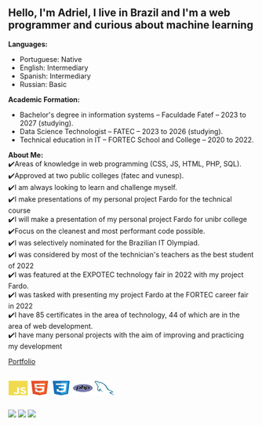 ## Hello, I'm Adriel, I live in Brazil and I'm a web programmer and curious about machine learning
**Languages:**
  - Portuguese: Native
  - English: Intermediary
  - Spanish: Intermediary
  - Russian: Basic

**Academic Formation:**
  - Bachelor's degree in information systems – Faculdade Fatef – 2023 to 2027 (studying).
  - Data Science Technologist – FATEC – 2023 to 2026 (studying).
  - Technical education in IT – FORTEC School and College – 2020 to 2022.

**About Me:**<br>
  ✔️Areas of knowledge in web programming (CSS, JS, HTML, PHP, SQL).<br>
  ✔️Approved at two public colleges (fatec and vunesp).<br>
  ✔️I am always looking to learn and challenge myself.<br>
  ✔️I make presentations of my personal project Fardo for the technical course<br>
  ✔️I will make a presentation of my personal project Fardo for unibr college<br>
  ✔️Focus on the cleanest and most performant code possible.<br>
  ✔️I was selectively nominated for the Brazilian IT Olympiad.<br>
  ✔️I was considered by most of the technician's teachers as the best student of 2022<br>
  ✔️I was featured at the EXPOTEC technology fair in 2022 with my project Fardo.<br>
  ✔️I was tasked with presenting my project Fardo at the FORTEC career fair in 2022<br>
  ✔️I have 85 certificates in the area of technology, 44 of which are in the area of web development.<br>
  ✔️I have many personal projects with the aim of improving and practicing my development<br>



[Portfolio](https://adriel007.github.io/portfolio/)

<div style="display: inline_block"><br>
  <img align="center" height="30" width="40" src="https://raw.githubusercontent.com/devicons/devicon/master/icons/javascript/javascript-plain.svg">
  <img align="center" height="30" width="40" src="https://raw.githubusercontent.com/devicons/devicon/master/icons/html5/html5-original.svg">
  <img align="center" height="30" width="40" src="https://raw.githubusercontent.com/devicons/devicon/master/icons/css3/css3-original.svg">
  <img align="center" height="30" width="40" src="https://raw.githubusercontent.com/devicons/devicon/master/icons/php/php-original.svg">
  <img align="center" height="30" width="40" src="https://raw.githubusercontent.com/devicons/devicon/master/icons/mysql/mysql-original.svg">
</div>
  
  ##
 
<div> 
  <a href="https://instagram.com/fardoia" target="_blank"><img src="https://img.shields.io/badge/-Instagram-%23E4405F?style=for-the-badge&logo=instagram&logoColor=white" target="_blank"></a>
  <a href = "mailto:adrielsouzaandrade8@gmail.com"><img src="https://img.shields.io/badge/-Gmail-%23333?style=for-the-badge&logo=gmail&logoColor=white" target="_blank"></a>
  <a href="https://www.linkedin.com/in/adriel-domingues-de-souza-andrade/" target="_blank"><img src="https://img.shields.io/badge/-LinkedIn-%230077B5?style=for-the-badge&logo=linkedin&logoColor=white" target="_blank"></a> 
  
</div>
